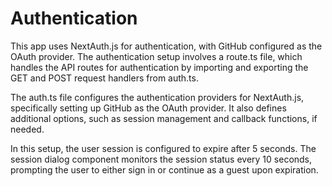 # Authentication

This app uses NextAuth.js for authentication, with GitHub configured as the OAuth provider. The authentication setup involves a route.ts file, which handles the API routes for authentication by importing and exporting the GET and POST request handlers from auth.ts.

The auth.ts file configures the authentication providers for NextAuth.js, specifically setting up GitHub as the OAuth provider. It also defines additional options, such as session management and callback functions, if needed.

In this setup, the user session is configured to expire after 5 seconds. The session dialog component monitors the session status every 10 seconds, prompting the user to either sign in or continue as a guest upon expiration.
